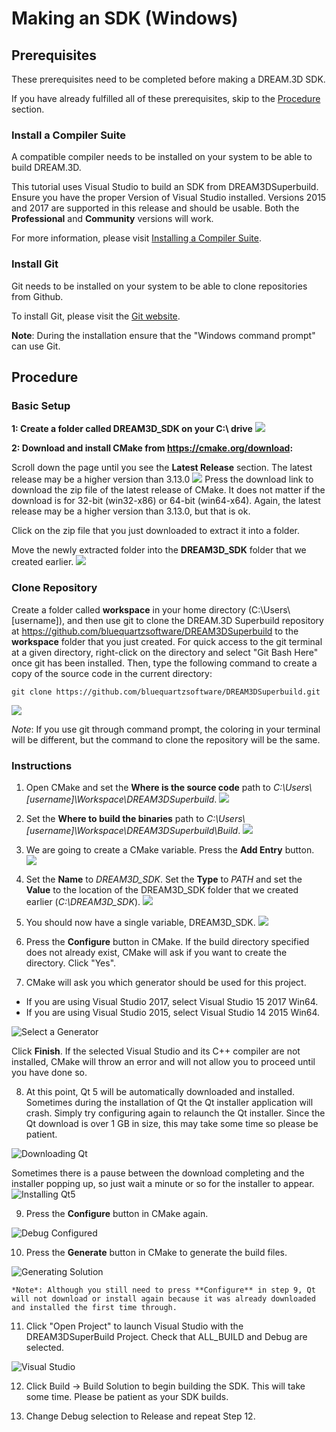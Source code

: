 # Making an SDK (Windows) #

<a name="prerequisites">

## Prerequisites ##

</a>

These prerequisites need to be completed before making a DREAM.3D SDK.

If you have already fulfilled all of these prerequisites, skip to the [Procedure](#procedure) section.

<a name="compiler_suite">

### Install a Compiler Suite ###

</a>

A compatible compiler needs to be installed on your system to be able to build DREAM.3D.

This tutorial uses Visual Studio to build an SDK from DREAM3DSuperbuild.  Ensure you have the proper Version of Visual Studio installed.  Versions 2015 and 2017 are supported in this release and should be usable.  Both the **Professional** and **Community** versions will work.

For more information, please visit [Installing a Compiler Suite](http://dream3d.bluequartz.net/binaries/Help/DREAM3D/compiler_suite.html).

### Install Git ###

Git needs to be installed on your system to be able to clone repositories from Github.

To install Git, please visit the [Git website](https://git-scm.com/downloads).

**Note**: During the installation ensure that the "Windows command prompt" can use Git.

<a name="procedure">

## Procedure ##

</a>

### Basic Setup ###

**1: Create a folder called DREAM3D_SDK on your C:\ drive**
![](Images/Windows/create_sdk_folder.png)

**2: Download and install CMake from https://cmake.org/download:**

Scroll down the page until you see the **Latest Release** section.  The latest release may be a higher version than 3.13.0
![](Images/Windows/cmake_download_page.png)
Press the download link to download the zip file of the latest release of CMake.  It does not matter if the download is for 32-bit (win32-x86) or 64-bit (win64-x64).  Again, the latest release may be a higher version than 3.13.0, but that is ok.

Click on the zip file that you just downloaded to extract it into a folder.

Move the newly extracted folder into the **DREAM3D_SDK** folder that we created earlier.
![](Images/Windows/cmake_in_sdk_folder.png)

### Clone Repository ###

Create a folder called **workspace** in your home directory (C:\Users\\[username]), and then use git to clone the DREAM.3D Superbuild repository at https://github.com/bluequartzsoftware/DREAM3DSuperbuild to the **workspace** folder that you just created.  For quick access to the git terminal at a given directory, right-click on the directory and select "Git Bash Here" once git has been installed.  Then, type the following command to create a copy of the source code in the current directory:

    git clone https://github.com/bluequartzsoftware/DREAM3DSuperbuild.git

![](Images/Windows/dream3d_superbuild_placement.png)

*Note*: If you use git through command prompt, the coloring in your terminal will be different, but the command to clone the repository will be the same.

### Instructions ###

1. Open CMake and set the **Where is the source code** path to *C:\Users\\[username]\Workspace\DREAM3DSuperbuild*.
![](Images/Windows/source_code_path.png)

2. Set the **Where to build the binaries** path to *C:\Users\\[username]\Workspace\DREAM3DSuperbuild\Build*.
![](Images/Windows/build_binaries.png)

3. We are going to create a CMake variable.  Press the **Add Entry** button.
![](Images/Windows/add_entry.png)

4. Set the **Name** to *DREAM3D_SDK*.  Set the **Type** to *PATH* and set the **Value** to the location of the DREAM3D_SDK folder that we created earlier (*C:\DREAM3D_SDK*).
![](Images/Windows/create_cmake_variable.png)

5. You should now have a single variable, DREAM3D_SDK.
![](Images/Windows/cmake_before_configuration.png)

6. Press the **Configure** button in CMake.  If the build directory specified does not already exist, CMake will ask if you want to create the directory.  Click "Yes".

7. CMake will ask you which generator should be used for this project.

+ If you are using Visual Studio 2017, select Visual Studio 15 2017 Win64.
+ If you are using Visual Studio 2015, select Visual Studio 14 2015 Win64.

![Select a Generator](Images/Windows/cmake_select_generator.png)

  Click **Finish**.  If the selected Visual Studio and its C++ compiler are not installed, CMake will throw an error and will not allow you to proceed until you have done so.

8. At this point, Qt 5 will be automatically downloaded and installed.  Sometimes during the installation of Qt the Qt installer application will crash.  Simply try configuring again to relaunch the Qt installer.  Since the Qt download is over 1 GB in size, this may take some time so please be patient.

![Downloading Qt](Images/Windows/downloading_qt.png)

Sometimes there is a pause between the download completing and the installer popping up, so just wait a minute or so for the installer to appear.
![Installing Qt5](Images/Windows/qt_installer.png)

9. Press the **Configure** button in CMake again.

![Debug Configured](Images/Windows/debug_configured.png)

10. Press the **Generate** button in CMake to generate the build files.

![Generating Solution](Images/Windows/cmake_generated.png)

    *Note*: Although you still need to press **Configure** in step 9, Qt will not download or install again because it was already downloaded and installed the first time through.

11. Click "Open Project" to launch Visual Studio with the DREAM3DSuperBuild Project. Check that ALL_BUILD and Debug are selected.

![Visual Studio](Images/Windows/visual_studio_project.png)

12. Click Build -> Build Solution to begin building the SDK.  This will take some time.  Please be patient as your SDK builds.

13. Change Debug selection to Release and repeat Step 12.

